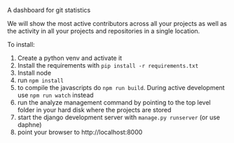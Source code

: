A dashboard for git statistics

We will show the most active contributors across all your projects as well as the
activity in all your projects and repositories in a single location.

To install:
1. Create a python venv and activate it
2. Install the requirements with `pip install -r requirements.txt`
3. Install node
4. run `npm install`
5. to compile the javascripts do `npm run build`. During active development use `npm run watch` instead
6. run the analyze management command by pointing to the top level folder in your hard disk where the projects are stored
7. start the django development server with `manage.py runserver` (or use daphne)
8. point your browser to http://localhost:8000


